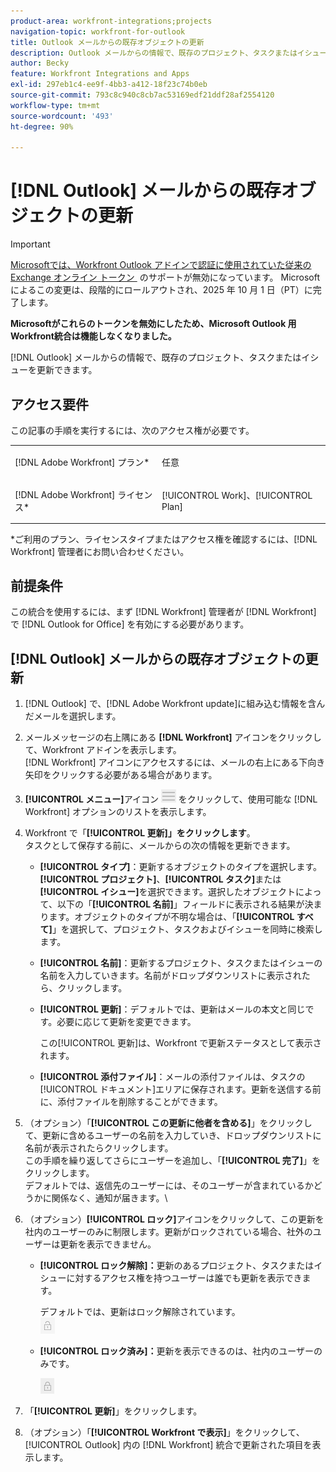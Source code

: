 ```yaml
---
product-area: workfront-integrations;projects
navigation-topic: workfront-for-outlook
title: Outlook メールからの既存オブジェクトの更新
description: Outlook メールからの情報で、既存のプロジェクト、タスクまたはイシューを更新できます。
author: Becky
feature: Workfront Integrations and Apps
exl-id: 297eb1c4-ee9f-4bb3-a412-18f23c74b0eb
source-git-commit: 793c8c940c8cb7ac53169edf21ddf28af2554120
workflow-type: tm+mt
source-wordcount: '493'
ht-degree: 90%

---
```


# [!DNL Outlook] メールからの既存オブジェクトの更新

>[!IMPORTANT]
>
>[Microsoftでは、Workfront Outlook アドインで認証に使用されていた従来の Exchange オンライン トークン &#x200B;](https://learn.microsoft.com/en-us/office/dev/add-ins/outlook/faq-nested-app-auth-outlook-legacy-tokens) のサポートが無効になっています。 Microsoftによるこの変更は、段階的にロールアウトされ、2025 年 10 月 1 日（PT）に完了します。
>
>**Microsoftがこれらのトークンを無効にしたため、Microsoft Outlook 用Workfront統合は機能しなくなりました。**

[!DNL Outlook] メールからの情報で、既存のプロジェクト、タスクまたはイシューを更新できます。

## アクセス要件

この記事の手順を実行するには、次のアクセス権が必要です。

<table style="table-layout:auto"> 
 <col> 
 <col> 
 <tbody> 
  <tr> 
   <td role="rowheader">[!DNL Adobe Workfront] プラン*</td> 
   <td> <p>任意</p> </td> 
  </tr> 
  <tr> 
   <td role="rowheader">[!DNL Adobe Workfront] ライセンス*</td> 
   <td> <p>[!UICONTROL Work]、[!UICONTROL Plan]</p> </td> 
  </tr> 
 </tbody> 
</table>

&#42;ご利用のプラン、ライセンスタイプまたはアクセス権を確認するには、[!DNL Workfront] 管理者にお問い合わせください。

## 前提条件

この統合を使用するには、まず [!DNL Workfront] 管理者が [!DNL Workfront] で [!DNL Outlook for Office] を有効にする必要があります。

## [!DNL Outlook] メールからの既存オブジェクトの更新

1. [!DNL Outlook] で、[!DNL Adobe Workfront update]に組み込む情報を含んだメールを選択します。
1. メールメッセージの右上隅にある **[!DNL Workfront]** アイコンをクリックして、Workfront アドインを表示します。\
   [!DNL Workfront] アイコンにアクセスするには、メールの右上にある下向き矢印をクリックする必要がある場合があります。

1. **[!UICONTROL メニュー]**&#x200B;アイコン ![o365_addin_menu_icon.png](assets/o365-addin-menu2-icon.png) をクリックして、使用可能な [!DNL Workfront] オプションのリストを表示します。


1. Workfront で「**[!UICONTROL 更新]」をクリックします**。\
   タスクとして保存する前に、メールからの次の情報を更新できます。

   * **[!UICONTROL タイプ]**：更新するオブジェクトのタイプを選択します。**[!UICONTROL プロジェクト]**、**[!UICONTROL タスク]**&#x200B;または&#x200B;**[!UICONTROL イシュー]**&#x200B;を選択できます。選択したオブジェクトによって、以下の「**[!UICONTROL 名前]**」フィールドに表示される結果が決まります。オブジェクトのタイプが不明な場合は、「**[!UICONTROL すべて]**」を選択して、プロジェクト、タスクおよびイシューを同時に検索します。

   * **[!UICONTROL 名前]**：更新するプロジェクト、タスクまたはイシューの名前を入力していきます。名前がドロップダウンリストに表示されたら、クリックします。
   * **[!UICONTROL 更新]**：デフォルトでは、更新はメールの本文と同じです。必要に応じて更新を変更できます。

     この[!UICONTROL 更新]は、Workfront で更新ステータスとして表示されます。

   * **[!UICONTROL 添付ファイル]**：メールの添付ファイルは、タスクの[!UICONTROL ドキュメント]エリアに保存されます。更新を送信する前に、添付ファイルを削除することができます。

1. （オプション）「**[!UICONTROL この更新に他者を含める]**」をクリックして、更新に含めるユーザーの名前を入力していき、ドロップダウンリストに名前が表示されたらクリックします。\
   この手順を繰り返してさらにユーザーを追加し、「**[!UICONTROL 完了]**」をクリックします。\
   デフォルトでは、返信先のユーザーには、そのユーザーが含まれているかどうかに関係なく、通知が届きます。\

1. （オプション）**[!UICONTROL ロック]**&#x200B;アイコンをクリックして、この更新を社内のユーザーのみに制限します。更新がロックされている場合、社外のユーザーは更新を表示できません。

   * **[!UICONTROL ロック解除]：**&#x200B;更新のあるプロジェクト、タスクまたはイシューに対するアクセス権を持つユーザーは誰でも更新を表示できます。

     デフォルトでは、更新はロック解除されています。\
      ![o365_addin_unlock.png](assets/o365-addin-unlock.png)

   * **[!UICONTROL ロック済み]：**&#x200B;更新を表示できるのは、社内のユーザーのみです。

     ![o365_addin_lock.png](assets/o365-addin-lock.png)

1. 「**[!UICONTROL 更新]**」をクリックします。
1. （オプション）「**[!UICONTROL Workfront で表示]**」をクリックして、[!UICONTROL Outlook] 内の [!DNL Workfront] 統合で更新された項目を表示します。
